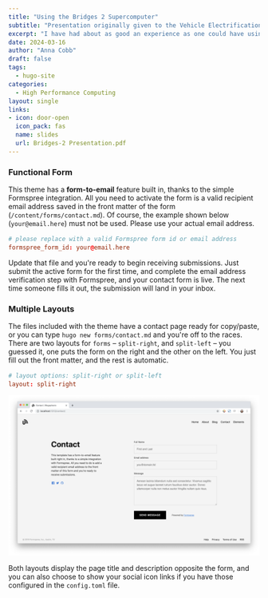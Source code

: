 ```yaml
---
title: "Using the Bridges 2 Supercomputer"
subtitle: "Presentation originally given to the Vehicle Electrification Group (VEG)"
excerpt: "I have had about as good an experience as one could have using supercomputing resources for the first time at the Pittsburgh Supercomputing Center. These slides explain getting started with Bridges 2."
date: 2024-03-16
author: "Anna Cobb"
draft: false
tags:
  - hugo-site
categories:
  - High Performance Computing
layout: single
links:
- icon: door-open
  icon_pack: fas
  name: slides
  url: Bridges-2 Presentation.pdf
---
```


### Functional Form

This theme has a **form-to-email** feature built in, thanks to the simple Formspree integration. All you need to activate the form is a valid recipient email address saved in the front matter of the form
(`/content/forms/contact.md`). Of course, the example shown below (`your@email.here`) must not be used. Please use your actual email address.

```toml
# please replace with a valid Formspree form id or email address
formspree_form_id: your@email.here
```

Update that file and you're ready to begin receiving submissions. Just submit
the active form for the first time, and complete the email address verification
step with Formspree, and your contact form is live. The next time someone
fills it out, the submission will land in your inbox.

### Multiple Layouts

The files included with the theme have a contact page ready for copy/paste, or
you can type `hugo new forms/contact.md` and you're off to the races. There are two
layouts for `forms` – `split-right`, and `split-left` – you guessed it, one puts
the form on the right and the other on the left. You just fill out the front
matter, and the rest is automatic.

```toml
# layout options: split-right or split-left
layout: split-right
```

![Contact Form Split Right Layout Screenshot](built-in-contact-form-screenshot.png)

Both layouts display the page title and description opposite the form, and you
can also choose to show your social icon links if you have those configured in
the `config.toml` file.
